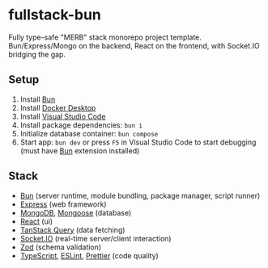 # fullstack-bun

Fully type-safe "MERB" stack monorepo project template. Bun/Express/Mongo on the backend, React on the frontend, with Socket.IO bridging the gap.

## Setup

1. Install [Bun](https://bun.sh)
2. Install [Docker Desktop](https://www.docker.com/products/docker-desktop)
3. Install [Visual Studio Code](https://code.visualstudio.com)
4. Install package dependencies: `bun i`
5. Initialize database container: `bun compose`
6. Start app: `bun dev` or press `F5` in Visual Studio Code to start debugging (must have [Bun](https://marketplace.visualstudio.com/items?itemName=oven.bun-vscode) extension installed)

## Stack

-   [Bun](https://bun.sh) (server runtime, module bundling, package manager, script runner)
-   [Express](https://expressjs.com) (web framework)
-   [MongoDB](https://www.mongodb.com), [Mongoose](https://mongoosejs.com) (database)
-   [React](https://react.dev) (ui)
-   [TanStack Query](https://tanstack.com/query) (data fetching)
-   [Socket.IO](https://socket.io) (real-time server/client interaction)
-   [Zod](https://zod.dev) (schema validation)
-   [TypeScript](https://www.typescriptlang.org), [ESLint](https://eslint.org), [Prettier](https://prettier.io) (code quality)
